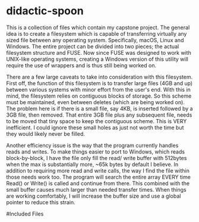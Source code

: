 # didactic-spoon

This is a collection of files which contain my capstone project. The general idea is to create a filesystem which is capable of transferring virtually any sized file between any operating system. Specifically, macOS, Linux and Windows. The entire project can be divided into two pieces; the actual filesystem structure and FUSE. Now since FUSE was designed to work with UNIX-like operating systems, creating a Windows version of this utility will require the use of wrappers and is thus still being worked on. 

There are a few large caveats to take into consideration with this filesystem. First off, the function of this filesystem is to transfer large files (4GB and up) between various systems with minor effort from the user's end. With this in mind, the filesystem relies on contiguous blocks of storage. So this scheme must be maintained, even between deletes (which are being worked on). The problem here is if there is a small file, say 4KB, is inserted followed by a 3GB file, then removed. That entire 3GB file plus any subsequent file, needs to be moved that tiny space to keep the contiguous scheme. This is VERY inefficient. I could ignore these small holes as just not worth the time but they would likely never be filled. 

Another efficiency issue is the way that the program currently handles reads and writes. To make things easier to port to Windows, which reads block-by-block, I have the file only fill the read/ write buffer with 512bytes when the max is substantially more, ~65k bytes by default I believe. In addition to requiring more read and write calls, the way I find the file within those needs work too. The program will search the entire array EVERY time Read() or Write() is called and continue from there. This combined with the small buffer causes much larger than needed transfer times. When things are working comfortably, I will increase the buffer size and use a global pointer to reduce this strain.

#Included Files